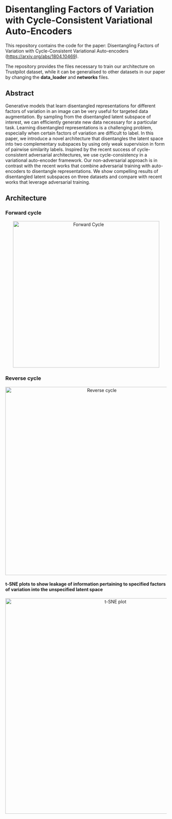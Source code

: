 # Disentangling Factors of Variation with Cycle-Consistent Variational Auto-Encoders

This repository contains the code for the paper: Disentangling Factors of Variation with Cycle-Consistent Variational Auto-encoders (https://arxiv.org/abs/1804.10469). 



The repository provides the files necessary to train our architecture on Trustpilot dataset, while it can be generalised to other datasets in our paper by changing the **data_loader** and **networks** files.


## Abstract

Generative models that learn disentangled representations for different factors of variation in an image can be very useful for targeted data augmentation. By sampling from the disentangled latent subspace of interest, we can efficiently generate new data necessary for a particular task. Learning disentangled representations is a challenging problem, especially when certain factors of variation are difficult to label. In this paper, we introduce a novel architecture that disentangles the latent space into two complementary subspaces by using only weak supervision in form of pairwise similarity labels. Inspired by the recent success of cycle-consistent adversarial architectures, we use cycle-consistency in a variational auto-encoder framework. Our non-adversarial approach is in contrast with the recent works that combine adversarial training with auto-encoders to disentangle representations. We show compelling results of disentangled latent subspaces on three datasets and compare with recent works that leverage adversarial training.


## Architecture

### Forward cycle

<p align="center">
<img src="images/forward_phase.png" alt="Forward Cycle" width="457px" />
</p>

### Reverse cycle

<p align="center">
<img src="images/backward_phase.png" alt="Reverse cycle" width="587px" />
</p>



#### t-SNE plots to show leakage of information pertaining to specified factors of variation into the unspecified latent space

<p align="center">
<img src="images/t_sne.png" alt="t-SNE plot" width="672px" align="middle" />
</p>
